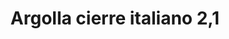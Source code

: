 ---
title: Argolla cierre italiano 2,1
date: 
draft: false

# descripcion
description : Argolla de plata simple cierre italiano

materials: Plata 925

color: Plateado

dimensions: 2,1cm diam

code: 01-11-0486

type: "Aros"

categories: []

# Images
# first image will be shown in the product page
images:
  # - image: "images/path_to_image"
  # La ubicacion de las imagenes es imagenes/Aros/Aros.Argollas/01-11-0486-argolla-cierre-italiano-2,1
  - image: "./images/aros/argollas/01-11-0486_a.JPG"
---